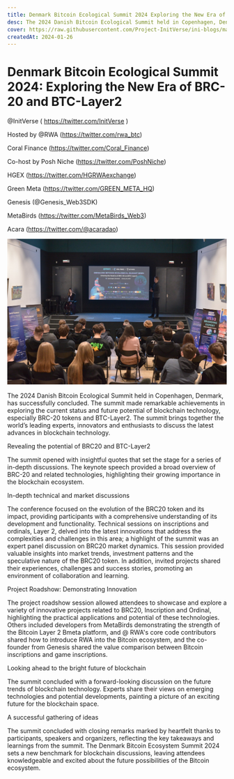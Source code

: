 ```yaml
---
title: Denmark Bitcoin Ecological Summit 2024 Exploring the New Era of BRC-20 and BTC-Layer2
desc: The 2024 Danish Bitcoin Ecological Summit held in Copenhagen, Denmark, has successfully concluded
cover: https://raw.githubusercontent.com/Project-InitVerse/ini-blogs/main/blogs/resources/images/20240126001.png
createdAt: 2024-01-26
---
```


# Denmark Bitcoin Ecological Summit 2024: Exploring the New Era of BRC-20 and BTC-Layer2

@InitVerse  ( <https://twitter.com/InitVerse> )

Hosted by @RWA (<https://twitter.com/rwa_btc>)

Coral Finance (<https://twitter.com/Coral_Finance>)

Co-host by Posh Niche (<https://twitter.com/PoshNiche>)

HGEX (<https://twitter.com/HGRWAexchange>)

Green Meta (<https://twitter.com/GREEN_META_HQ>)

Genesis (@Genesis_Web3SDK)

 MetaBirds (<https://twitter.com/MetaBirds_Web3>)

  Acara (<https://twitter.com/@acaradao>)

  ![image](https://raw.githubusercontent.com/Project-InitVerse/ini-blogs/main/blogs/resources/images/20240126001.png)

  The 2024 Danish Bitcoin Ecological Summit held in Copenhagen, Denmark, has successfully concluded. The summit made remarkable achievements in exploring the current status and future potential of blockchain technology, especially BRC-20 tokens and BTC-Layer2. The summit brings together the world’s leading experts, innovators and enthusiasts to discuss the latest advances in blockchain technology.

Revealing the potential of BRC20 and BTC-Layer2

The summit opened with insightful quotes that set the stage for a series of in-depth discussions. The keynote speech provided a broad overview of BRC-20 and related technologies, highlighting their growing importance in the blockchain ecosystem.

In-depth technical and market discussions

The conference focused on the evolution of the BRC20 token and its impact, providing participants with a comprehensive understanding of its development and functionality. Technical sessions on inscriptions and ordinals, Layer 2, delved into the latest innovations that address the complexities and challenges in this area; a highlight of the summit was an expert panel discussion on BRC20 market dynamics. This session provided valuable insights into market trends, investment patterns and the speculative nature of the BRC20 token. In addition, invited projects shared their experiences, challenges and success stories, promoting an environment of collaboration and learning.

Project Roadshow: Demonstrating Innovation

The project roadshow session allowed attendees to showcase and explore a variety of innovative projects related to BRC20, Inscription and Ordinal, highlighting the practical applications and potential of these technologies. Others included developers from MetaBirds demonstrating the strength of the Bitcoin Layer 2 Bmeta platform, and @ RWA's core code contributors shared how to introduce RWA into the Bitcoin ecosystem, and the co-founder from Genesis shared the value comparison between Bitcoin inscriptions and game inscriptions.

Looking ahead to the bright future of blockchain

The summit concluded with a forward-looking discussion on the future trends of blockchain technology. Experts share their views on emerging technologies and potential developments, painting a picture of an exciting future for the blockchain space.

A successful gathering of ideas

The summit concluded with closing remarks marked by heartfelt thanks to participants, speakers and organizers, reflecting the key takeaways and learnings from the summit. The Denmark Bitcoin Ecosystem Summit 2024 sets a new benchmark for blockchain discussions, leaving attendees knowledgeable and excited about the future possibilities of the Bitcoin ecosystem.